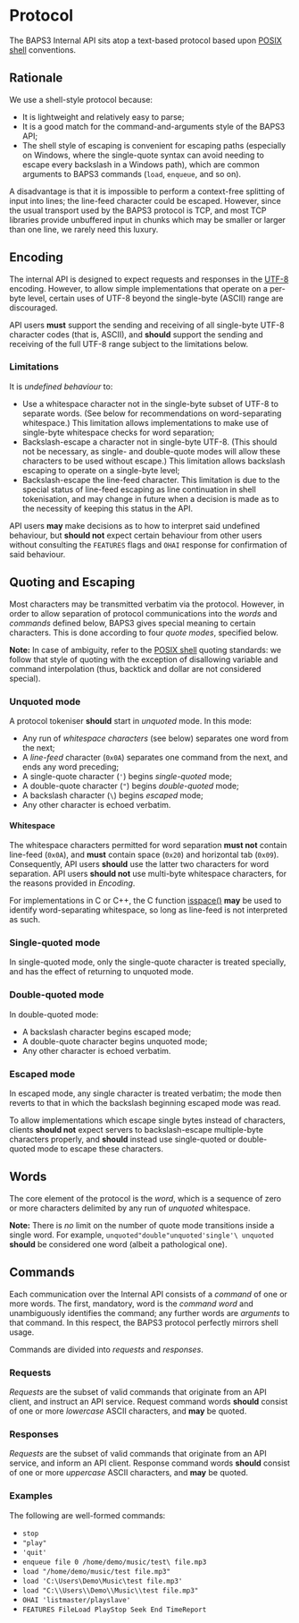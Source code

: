 # Protocol

The BAPS3 Internal API sits atop a text-based protocol based upon
[POSIX shell][] conventions.

## Rationale

We use a shell-style protocol because:

* It is lightweight and relatively easy to parse;
* It is a good match for the command-and-arguments style of the BAPS3 API;
* The shell style of escaping is convenient for escaping paths (especially on
  Windows, where the single-quote syntax can avoid needing to escape every
  backslash in a Windows path), which are common arguments to BAPS3 commands
  (`load`, `enqueue`, and so on).

A disadvantage is that it is impossible to perform a context-free splitting of
input into lines; the line-feed character could be escaped.  However, since the
usual transport used by the BAPS3 protocol is TCP, and most TCP libraries
provide unbuffered input in chunks which may be smaller or larger than one line,
we rarely need this luxury.

## Encoding

The internal API is designed to expect requests and responses in the [UTF-8][]
encoding.  However, to allow simple implementations that operate on a per-byte
level, certain uses of UTF-8 beyond the single-byte (ASCII) range are
discouraged.

API users __must__ support the sending and receiving of all single-byte UTF-8
character codes (that is, ASCII), and __should__ support the sending and
receiving of the full UTF-8 range subject to the limitations below.

### Limitations

It is _undefined behaviour_ to:

* Use a whitespace character not in the single-byte subset of UTF-8 to separate
  words.  (See below for recommendations on word-separating whitespace.)  This
  limitation allows implementations to make use of single-byte whitespace
  checks for word separation;
* Backslash-escape a character not in single-byte UTF-8.  (This should not be
  necessary, as single- and double-quote modes will allow these characters to
  be used without escape.)  This limitation allows backslash escaping to
  operate on a single-byte level;
* Backslash-escape the line-feed character.  This limitation is due to the
  special status of line-feed escaping as line continuation in shell
  tokenisation, and may change in future when a decision is made as to the
  necessity of keeping this status in the API.

API users __may__ make decisions as to how to interpret said undefined
behaviour, but __should not__ expect certain behaviour from other users without
consulting the `FEATURES` flags and `OHAI` response for confirmation of said
behaviour.

## Quoting and Escaping

Most characters may be transmitted verbatim via the protocol.  However, in order
to allow separation of protocol communications into the _words_ and _commands_
defined below, BAPS3 gives special meaning to certain characters.  This is
done according to four _quote modes_, specified below.

__Note:__ In case of ambiguity, refer to the [POSIX shell][] quoting standards:
we follow that style of quoting with the exception of disallowing variable and
command interpolation (thus, backtick and dollar are not considered special).

### Unquoted mode

A protocol tokeniser __should__ start in _unquoted_ mode.  In this mode:

* Any run of _whitespace characters_ (see below) separates one word from the next;
* A _line-feed_ character (`0x0A`) separates one command from the next, and
  ends any word preceding;
* A single-quote character (`'`) begins _single-quoted_ mode;
* A double-quote character (`"`) begins _double-quoted_ mode;
* A backslash character (`\`) begins _escaped_ mode;
* Any other character is echoed verbatim.

#### Whitespace

The whitespace characters permitted for word separation __must not__ contain
line-feed (`0x0A`), and __must__ contain space (`0x20`) and horizontal tab
(`0x09`).  Consequently, API users __should__ use the latter two characters for
word separation.  API users __should not__ use multi-byte whitespace
characters, for the reasons provided in _Encoding_.

For implementations in C or C++, the C function [isspace()][] __may__ be used
to identify word-separating whitespace, so long as line-feed is not interpreted
as such.

### Single-quoted mode

In single-quoted mode, only the single-quote character is treated specially, and
has the effect of returning to unquoted mode.

### Double-quoted mode

In double-quoted mode:

* A backslash character begins escaped mode;
* A double-quote character begins unquoted mode;
* Any other character is echoed verbatim.

### Escaped mode

In escaped mode, any single character is treated verbatim; the mode then reverts
to that in which the backslash beginning escaped mode was read.

To allow implementations which escape single bytes instead of characters,
clients __should not__ expect servers to backslash-escape multiple-byte
characters properly, and __should__ instead use single-quoted or double-quoted
mode to escape these characters.

## Words

The core element of the protocol is the _word_, which is a sequence of
zero or more characters delimited by any run of _unquoted_ whitespace.

__Note:__ There is _no_ limit on the number of quote mode transitions inside a
single word.  For example, `unquoted"double"unquoted'single'\ unquoted`
__should__ be considered one word (albeit a pathological one).

## Commands

Each communication over the Internal API consists of a _command_ of one or more
words.  The first, mandatory, word is the _command word_ and unambiguously
identifies the command; any further words are _arguments_ to that command.  In
this respect, the BAPS3 protocol perfectly mirrors shell usage.

Commands are divided into _requests_ and _responses_.

### Requests

_Requests_ are the subset of valid commands that originate from an API client,
and instruct an API service.  Request command words __should__ consist of one
or more _lowercase_ ASCII characters, and __may__ be quoted.

### Responses

_Requests_ are the subset of valid commands that originate from an API service,
and inform an API client.  Response command words __should__ consist of one
or more _uppercase_ ASCII characters, and __may__ be quoted.

### Examples

The following are well-formed commands:

* `stop`
* `"play"`
* `'quit'`
* `enqueue file 0 /home/demo/music/test\ file.mp3`
* `load "/home/demo/music/test file.mp3"`
* `load 'C:\Users\Demo\Music\test file.mp3'`
* `load "C:\\Users\\Demo\\Music\\test file.mp3"`
* `OHAI 'listmaster/playslave'`
* `FEATURES FileLoad PlayStop Seek End TimeReport`

[POSIX shell]: http://pubs.opengroup.org/onlinepubs/009604599/utilities/xcu_chap02.html
[isspace()]:   http://pubs.opengroup.org/onlinepubs/009695399/functions/isspace.html
[UTF-8]:       http://www.ietf.org/rfc/rfc3629.txt
